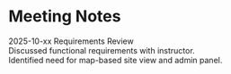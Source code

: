 # Meeting Notes
2025-10-xx  Requirements Review  
Discussed functional requirements with instructor.  
Identified need for map-based site view and admin panel.
